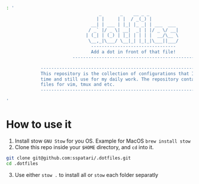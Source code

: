 ```zsh
: '
                                   _       _    __ _ _
                                  | |     | |  / _(_) |
                                __| | ___ | |_| |_ _| | ___  ___
                               / _` |/ _ \| __|  _| | |/ _ \/ __|
                              | (_| | (_) | |_| | | | |  __/\__ \
                               \__,_|\___/ \__|_| |_|_|\___||___/
                                --------------------------------
                                Add a dot in front of that file!
                         ----------------------------------------------

             -----------------------------------------------------------------------
             This repository is the collection of configurations that I learned over
             time and still use for my daily work. The repository contains configs
             files for vim, tmux and etc.
             -----------------------------------------------------------------------

'
```
# How to use it

1. Install stow `GNU Stow` for you OS. Example for MacOS `brew install stow`
2. Clone this repo inside your `$HOME` directory, and `cd` into it.
```zsh
git clone git@github.com:sspatari/.dotfiles.git
cd .dotfiles
```
3. Use either `stow .` to install all or `stow` each folder separatly
